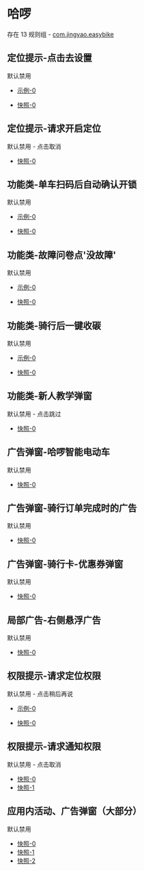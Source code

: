 # 哈啰

存在 13 规则组 - [com.jingyao.easybike](/src/apps/com.jingyao.easybike.ts)

## 定位提示-点击去设置

默认禁用

- [示例-0](https://m.gkd.li/110102406/6a22bf39-7cd8-43fe-b82b-1fc50d10994d)

- [快照-0](https://i.gkd.li/import/14694377)

## 定位提示-请求开启定位

默认禁用 - 点击取消

- [快照-0](https://i.gkd.li/import/13228677)

## 功能类-单车扫码后自动确认开锁

默认禁用

- [示例-0](https://m.gkd.li/110102406/28ffc3a5-fda0-4a63-bcdd-211385a770ad)

- [快照-0](https://i.gkd.li/import/14686624)

## 功能类-故障问卷点'没故障'

默认禁用

- [示例-0](https://m.gkd.li/110102406/a1eb39ef-9b7b-4d83-9e25-acec10a26350)

- [快照-0](https://i.gkd.li/import/14686676)

## 功能类-骑行后一键收碳

默认禁用

- [示例-0](https://m.gkd.li/110102406/cb270491-1f48-48cc-9408-0b0cbf14ffda)

- [快照-0](https://i.gkd.li/import/14694352)

## 功能类-新人教学弹窗

默认禁用 - 点击跳过

- [快照-0](https://i.gkd.li/import/13837543)

## 广告弹窗-哈啰智能电动车

默认禁用

- [快照-0](https://i.gkd.li/import/12650163)

## 广告弹窗-骑行订单完成时的广告

默认禁用

- [快照-0](https://i.gkd.li/import/12684673)

## 广告弹窗-骑行卡-优惠券弹窗

默认禁用

- [快照-0](https://i.gkd.li/import/12739316)

## 局部广告-右侧悬浮广告

默认禁用

- [快照-0](https://i.gkd.li/import/12650071)

## 权限提示-请求定位权限

默认禁用 - 点击稍后再说

- [示例-0](https://m.gkd.li/110102406/638fc723-a636-463f-b4c7-a5aa7bb4c8b2)

- [快照-0](https://i.gkd.li/import/14443144)

## 权限提示-请求通知权限

默认禁用 - 点击取消

- [快照-0](https://i.gkd.li/import/13228735)
- [快照-1](https://i.gkd.li/import/13402675)

## 应用内活动、广告弹窗（大部分）

默认禁用

- [快照-0](https://i.gkd.li/import/12650028)
- [快照-1](https://i.gkd.li/import/12650090)
- [快照-2](https://i.gkd.li/import/13331231)
